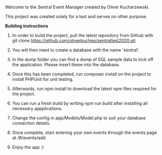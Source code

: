 Welcome to the Sentral Event Manager created by Oliver Kucharzewski.

This project was created solely for a test and serves no other purpose.

**Building instructions**

1) In-order to build the project, pull the latest repository from Github with git clone https://github.com/oliverkuchies/sentraltest2020.git

2) You will then need to create a database with the name 'sentral'.

3) In the dump folder you can find a dump of SQL sample data to kick off the application. Please insert these into the database.

4) Once this has been completed, run composer install on the project to install PHPUnit for unit testing.

5) Afterwards, run npm install to download the latest npm files required for the project.

6) You can run a fresh build by writing npm run build after installing all necessary appplications.

7) Change the config in app/Models/Model.php to suit your database connection details.

8) Once complete, start entering your own events through the events page at /#/events/add. 

8) Enjoy the app :) 
